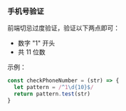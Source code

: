 ### 手机号验证

前端切忌过度验证，验证以下两点即可：
- 数字 "1" 开头
- 共 11 位数

示例：
```javascript
const checkPhoneNumber = (str) => {
  let pattern = /^1\d{10}$/
  return pattern.test(str)
}
```